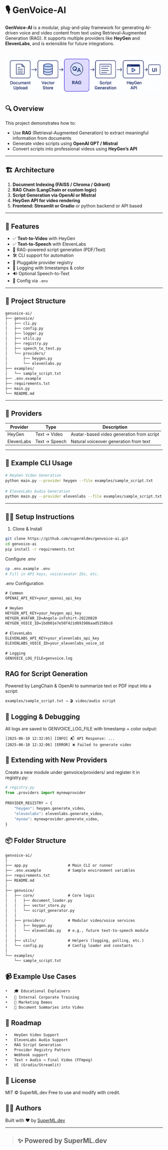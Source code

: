 # 🎙️ GenVoice-AI
**GenVoice-AI** is a modular, plug-and-play framework for generating AI-driven voice and video content from text using Retrieval-Augmented Generation (RAG). It supports multiple providers like **HeyGen** and **ElevenLabs**, and is extensible for future integrations.

![HeyGen Flow Diagram](docs/flow_diagram.png)
---

## 🔍 Overview

This project demonstrates how to:

- Use **RAG** (Retrieval-Augmented Generation) to extract meaningful information from documents
- Generate video scripts using **OpenAI GPT / Mistral**
- Convert scripts into professional videos using **HeyGen’s API**

---

## 🏗️ Architecture

1. **Document Indexing (FAISS / Chroma / Qdrant)**
2. **RAG Chain (LangChain or custom logic)**
3. **Script Generation via OpenAI or Mistral**
4. **HeyGen API for video rendering**
5. **Frontend: Streamlit or Gradio** or python backend or API based

---

## 🚀 Features

- ✅ **Text-to-Video** with HeyGen
- ✅ **Text-to-Speech** with ElevenLabs
- 🧠 RAG-powered script generation (PDF/Text)
- 🛠️ CLI support for automation
- 🧩 Pluggable provider registry
- 📝 Logging with timestamps & color
- 🔊 Optional Speech-to-Text
- 🔐 Config via `.env`

---

## 📁 Project Structure

```
genvoice-ai/
├── genvoice/
│   ├── cli.py
│   ├── config.py
│   ├── logger.py
│   ├── utils.py
│   ├── registry.py
│   ├── speech_to_text.py
│   └── providers/
│       ├── heygen.py
│       └── elevenlabs.py
├── examples/
│   └── sample_script.txt
├── .env.example
├── requirements.txt
├── main.py
└── README.md
```
---

## 🧩 Providers

| Provider     | Type          | Description                                  |
|--------------|---------------|----------------------------------------------|
| HeyGen       | Text → Video  | Avatar-based video generation from script    |
| ElevenLabs   | Text → Speech | Natural voiceover generation from text       |

---

## 🧪 Example CLI Usage

```bash
# HeyGen Video Generation
python main.py --provider heygen --file examples/sample_script.txt

# ElevenLabs Audio Generation
python main.py --provider elevenlabs --file examples/sample_script.txt
```

---

## 🧑‍💻 Setup Instructions

1. Clone & Install
```bash
git clone https://github.com/supermldev/genvoice-ai.git
cd genvoice-ai
pip install -r requirements.txt
```

Configure .env
```bash
cp .env.example .env
# Fill in API keys, voice/avatar IDs, etc.
```
.env Configuration
```
# Common
OPENAI_API_KEY=your_openai_api_key

# HeyGen
HEYGEN_API_KEY=your_heygen_api_key
HEYGEN_AVATAR_ID=Angela-inTshirt-20220820
HEYGEN_VOICE_ID=1bd001e7e50f421d891986aad5158bc8

# ElevenLabs
ELEVENLABS_API_KEY=your_elevenlabs_api_key
ELEVENLABS_VOICE_ID=your_elevenlabs_voice_id

# Logging
GENVOICE_LOG_FILE=genvoice.log
```
## RAG for Script Generation

Powered by LangChain & OpenAI to summarize text or PDF input into a script:

```bash
examples/sample_script.txt → 🎬 video/audio script
```

## 🧰 Logging & Debugging
All logs are saved to GENVOICE_LOG_FILE with timestamp + color output:
```angular2html
[2025-06-10 12:32:05] [INFO] 📬 API Response: ...
[2025-06-10 12:32:06] [ERROR] ❌ Failed to generate video
```


## 🧱 Extending with New Providers

Create a new module under genvoice/providers/ and register it in registry.py:

```python
# registry.py
from .providers import mynewprovider

PROVIDER_REGISTRY = {
    "heygen": heygen.generate_video,
    "elevenlabs": elevenlabs.generate_video,
    "mynew": mynewprovider.generate_video,
}
```
## 📦 Folder Structure

```
genvoice-ai/
│
├── app.py                  # Main CLI or runner
├── .env.example            # Sample environment variables
├── requirements.txt
├── README.md
│
├── genvoice/
│   ├── core/               # Core logic
│   │   ├── document_loader.py
│   │   ├── vector_store.py
│   │   └── script_generator.py
│   │
│   ├── providers/          # Modular video/voice services
│   │   ├── heygen.py
│   │   └── elevenlabs.py   # e.g., future text-to-speech module
│   │
│   ├── utils/              # Helpers (logging, polling, etc.)
│   └── config.py           # Config loader and constants
│
└── examples/
    └── sample_script.txt
```

## 📹 Example Use Cases
	•	🎓 Educational Explainers
	•	🏢 Internal Corporate Training
	•	📢 Marketing Demos
	•	🧾 Document Summaries into Video

## 🎯 Roadmap
	•	HeyGen Video Support
	•	ElevenLabs Audio Support
	•	RAG Script Generation
	•	Provider Registry Pattern
	•	Webhook support
	•	Text + Audio → Final Video (FFmpeg)
	•	UI (Gradio/Streamlit)

## 📄 License
MIT © SuperML.dev
Free to use and modify with credit.

## 👨‍💻 Authors

Built with ❤️ by [SuperML.dev](https://superml.dev)

---
> ##  ✨ Powered by SuperML.dev
